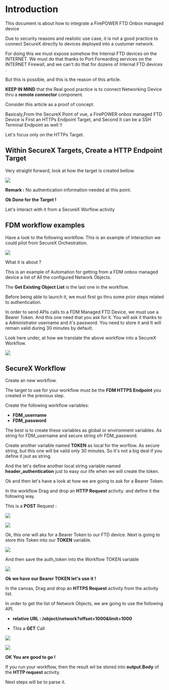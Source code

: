 # Introduction

This document is about how to integrate a FirePOWER FTD Onbox managed device

Due to security reasons and realistic use case, it is not a good practice to connect SecureX directly to devices deployed into a customer network. 

For doing this we must expose somehow the Internal FTD devices on the INTERNET.  We must do that thanks to Port Forwarding services on the INTERNET Firewall, and we can't do that for dozens of Internal FTD devices .

But this is possible, and this is the reason of this article.

**KEEP IN MIND** that the Real good practice is to connect Networking Device thru a **remote connector** component.

Consider this article as a proof of concept.

Basicaly,From the SecureX Point of vue, a FirePOWER onbox managed FTD Device is First an HTTPs Endpoint Target, and Second it can be a SSH Terminal Endpoint as well !!

Let's focus only on the HTTPs Target. 

## Within SecureX Targets, Create a HTTP Endpoint Target

Very straight forward, look at how the target is created bellow.

![](img/fdm-1.png)

**Remark :** No authentication information needed at this point.

**Ok Done for the Target !**

Let's interact with it from a SecureX Worflow activity

## FDM workflow examples

Have a look to the following workflow.  This is an example of interaction we could pilot from SecureX Orchestration.

![](img/fdm-2.png)

What it is about ?

This is an example of Automation for getting from a FDM onbox managed device a list of All the configured Network Objects.

The **Get Existing Object List** is the last one in the workflow.

Before being able to launch it, we must first go thru some prior steps related to authentication.

In order to send APIs calls to a FDM Managed FTD Device, we must use a Bearer Token. And this one need that you ask for it. You will ask it thanks to a Administrator username and it's password.  You need to store it and It will remain valid during 30 minutes by default.

Look here under, at how we translate the above workflow into a SecureX Workflow.

![](img/fdm-3.png)

## SecureX Workflow

Create an new workflow.

The target to use for your workflow must be the **FDM HTTPS Endpoint** you created in the previous step.

Create the following workflow variables:

- **FDM_username**
- **FDM_password**

The best is to create these variables as global or environment variables. As string for FDM_username and secure string ofr FDM_password.

Create another variable named **TOKEN** as local for the worflow. As secure string, but this one will be valid only 30 minutes. So it's not a big deal if you define it jsut as string.

And the let's define another local string variable named **header_authentication** just to easy our life when we will create the token.

Ok and then let's have a look at how we are going to ask for a Bearer Token.

In the workflow Drag and drop an **HTTP Request** activity. and define it the following way.

This is a **POST** Request :

![](img/fdm-4.png)

![](img/fdm-5.png)

Ok, this one will aks for a Bearer Token to our FTD device.  Next is going to store this Token into our **TOKEN** variable.

![](img/fdm-6.png)

And then save the auth_token into the Workflow TOKEN variable

![](img/fdm-7.png)

**Ok we have our Bearer TOKEN  let's use it !**

In the canvas, Drag and drop an **HTTPS Request** activity from the activity list.

In order to get the list of Network Objects, we are going to use the following API.

- **relative URL : /object/network?offset=1000&limit=1000**

- This a **GET** Call

![](img/fdm-8.png)

![](img/fdm-9.png)

**OK You are good to go !**

If you run your workflow, then the result wil be stored into **output.Body** of the **HTTP request** activity.

Next steps will be to parse it.

